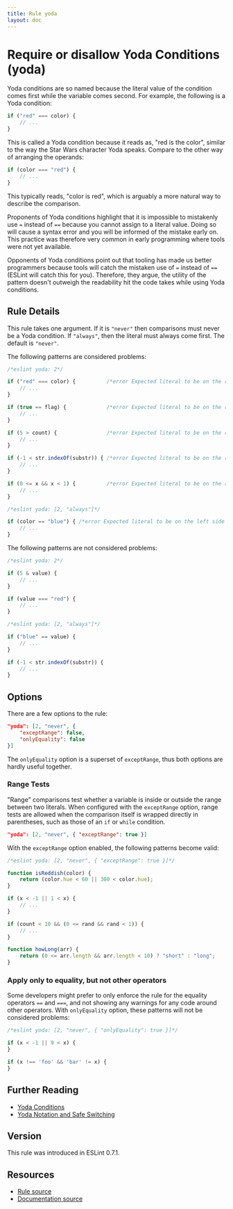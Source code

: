 ```yaml
---
title: Rule yoda
layout: doc
---
```

<!-- Note: No pull requests accepted for this file. See README.md in the root directory for details. -->
# Require or disallow Yoda Conditions (yoda)

Yoda conditions are so named because the literal value of the condition comes first while the variable comes second. For example, the following is a Yoda condition:

```js
if ("red" === color) {
    // ...
}
```

This is called a Yoda condition because it reads as, "red is the color", similar to the way the Star Wars character Yoda speaks. Compare to the other way of arranging the operands:

```js
if (color === "red") {
    // ...
}
```

This typically reads, "color is red", which is arguably a more natural way to describe the comparison.

Proponents of Yoda conditions highlight that it is impossible to mistakenly use `=` instead of `==` because you cannot assign to a literal value. Doing so will cause a syntax error and you will be informed of the mistake early on. This practice was therefore very common in early programming where tools were not yet available.

Opponents of Yoda conditions point out that tooling has made us better programmers because tools will catch the mistaken use of `=` instead of `==` (ESLint will catch this for you). Therefore, they argue, the utility of the pattern doesn't outweigh the readability hit the code takes while using Yoda conditions.

## Rule Details

This rule takes one argument. If it is `"never"` then comparisons must never be a Yoda condition. If `"always"`, then the literal must always come first. The default is `"never"`.

The following patterns are considered problems:

```js
/*eslint yoda: 2*/

if ("red" === color) {          /*error Expected literal to be on the right side of ===.*/
    // ...
}

if (true == flag) {             /*error Expected literal to be on the right side of ==.*/
    // ...
}

if (5 > count) {                /*error Expected literal to be on the right side of >.*/
    // ...
}

if (-1 < str.indexOf(substr)) { /*error Expected literal to be on the right side of <.*/
    // ...
}

if (0 <= x && x < 1) {          /*error Expected literal to be on the right side of <=.*/
    // ...
}
```

```js
/*eslint yoda: [2, "always"]*/

if (color == "blue") { /*error Expected literal to be on the left side of ==.*/
    // ...
}
```


The following patterns are not considered problems:

```js
/*eslint yoda: 2*/

if (5 & value) {
    // ...
}

if (value === "red") {
    // ...
}
```

```js
/*eslint yoda: [2, "always"]*/

if ("blue" == value) {
    // ...
}

if (-1 < str.indexOf(substr)) {
    // ...
}
```

## Options

There are a few options to the rule:

```json
"yoda": [2, "never", {
    "exceptRange": false,
    "onlyEquality": false
}]
```

The `onlyEquality` option is a superset of `exceptRange`, thus both options are hardly useful together.

### Range Tests

"Range" comparisons test whether a variable is inside or outside the range between two literals. When configured with the `exceptRange` option, range tests are allowed when the comparison itself is wrapped directly in parentheses, such as those of an `if` or `while` condition.

```json
"yoda": [2, "never", { "exceptRange": true }]
```

With the `exceptRange` option enabled, the following patterns become valid:

```js
/*eslint yoda: [2, "never", { "exceptRange": true }]*/

function isReddish(color) {
    return (color.hue < 60 || 300 < color.hue);
}

if (x < -1 || 1 < x) {
    // ...
}

if (count < 10 && (0 <= rand && rand < 1)) {
    // ...
}

function howLong(arr) {
    return (0 <= arr.length && arr.length < 10) ? "short" : "long";
}
```

### Apply only to equality, but not other operators

Some developers might prefer to only enforce the rule for the equality operators `==` and `===`, and not showing any warnings for any code around other operators. With `onlyEquality` option, these patterns will not be considered problems:

```js
/*eslint yoda: [2, "never", { "onlyEquality": true }]*/

if (x < -1 || 9 < x) {
}

if (x !== 'foo' && 'bar' != x) {
}
```

## Further Reading

* [Yoda Conditions](http://en.wikipedia.org/wiki/Yoda_conditions)
* [Yoda Notation and Safe Switching](http://thomas.tuerke.net/on/design/?with=1249091668#msg1146181680)

## Version

This rule was introduced in ESLint 0.7.1.

## Resources

* [Rule source](https://github.com/eslint/eslint/tree/master/lib/rules/yoda.js)
* [Documentation source](https://github.com/eslint/eslint/tree/master/docs/rules/yoda.md)
